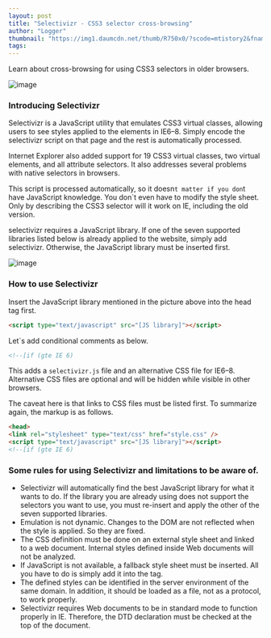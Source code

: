 ```yaml
---
layout: post
title: "Selectivizr - CSS3 selector cross-browsing"
author: "Logger"
thumbnail: "https://img1.daumcdn.net/thumb/R750x0/?scode=mtistory2&fname=https%3A%2F%2Ft1.daumcdn.net%2Fcfile%2Ftistory%2F24330C4A554A231B02"
tags: 
---
```



Learn about cross-browsing for using CSS3 selectors in older browsers.

![image](https://t1.daumcdn.net/cfile/tistory/24330C4A554A231B02)

### Introducing Selectivizr

Selectivizr is a JavaScript utility that emulates CSS3 virtual classes, allowing users to see styles applied to the elements in IE6–8. Simply encode the selectivizr script on that page and the rest is automatically processed.

Internet Explorer also added support for 19 CSS3 virtual classes, two virtual elements, and all attribute selectors. It also addresses several problems with native selectors in browsers.

This script is processed automatically, so it doesn`t matter if you don`t have JavaScript knowledge. You don`t even have to modify the style sheet. Only by describing the CSS3 selector will it work on IE, including the old version.

selectivizr requires a JavaScript library. If one of the seven supported libraries listed below is already applied to the website, simply add selectivizr. Otherwise, the JavaScript library must be inserted first.

![image](https://t1.daumcdn.net/cfile/tistory/23391E3B554A287F32)

### How to use Selectivizr

Insert the JavaScript library mentioned in the picture above into the head tag first.

```html
<script type="text/javascript" src="[JS library]"></script>

```

Let`s add conditional comments as below.

```html
<!--[if (gte IE 6)
```

This adds a `selectivizr.js` file and an alternative CSS file for IE6–8. Alternative CSS files are optional and will be hidden while visible in other browsers.

The caveat here is that links to CSS files must be listed first. To summarize again, the markup is as follows.

```html
<head>
<link rel="stylesheet" type="text/css" href="style.css" />
<script type="text/javascript" src="[JS library]"></script>
<!--[if (gte IE 6)
```

### Some rules for using Selectivizr and limitations to be aware of.

- Selectivizr will automatically find the best JavaScript library for what it wants to do. If the library you are already using does not support the selectors you want to use, you must re-insert and apply the other of the seven supported libraries.
- Emulation is not dynamic. Changes to the DOM are not reflected when the style is applied. So they are fixed.
- The CSS definition must be done on an external style sheet and linked to a web document. Internal styles defined inside Web documents will not be analyzed.
- If JavaScript is not available, a fallback style sheet must be inserted. All you have to do is simply add it into the tag.
- The defined styles can be identified in the server environment of the same domain. In addition, it should be loaded as a file, not as a protocol, to work properly.
- Selectivizr requires Web documents to be in standard mode to function properly in IE. Therefore, the DTD declaration must be checked at the top of the document.